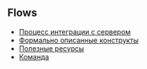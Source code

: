 ## Flows
- [Процесс интеграции с сервером](../flows/ci.md)
- [Формально описанные конструкты](../flows.secret/formalism.md)
- [Полезные ресурсы](../flows.secret/resources.md)
- [Команда](../flows.secret/team.md)
